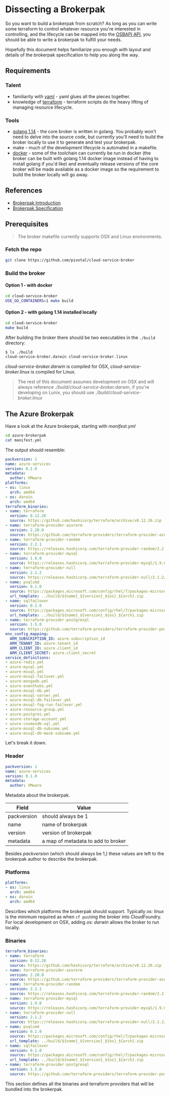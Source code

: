 # Dissecting a Brokerpak

So you want to build a brokerpak from scratch? As long as you can write some terraform to control whatever resource you're interested in controlling, and the lifecycle can be mapped into the [OSBAPI API](https://www.openservicebrokerapi.org/), you should be able to write a brokerpak to fulfill your needs.

Hopefully this document helps familiarize you enough with layout and details of the brokerpak specification to help you along the way.

## Requirements

### Talent
* familiarity with [yaml](https://yaml.org/spec/1.2/spec.html) - yaml glues all the pieces together.
* knowledge of [terraform](https://www.terraform.io/docs/index.html) - terraform scripts do the heavy lifting of managing resource lifecycle.

### Tools
* [golang 1.14](https://golang.org/dl/) - the core broker is written in golang. You probably won't need to delve into the source code, but currently you'll need to build the broker locally to use it to generate and test your brokerpak.
* make - much of the development lifecycle is automated in a makefile.
* [docker](https://docs.docker.com/get-docker/) - some of the toolchain can currently be run in docker (the broker can be built with golang 1.14 docker image instead of having to install golang if you'd like) and eventually release versions of the core broker will be made available as a docker image so the requirement to build the broker locally will go away.

## References
* [Brokerpak Introduction](./brokerpak-intro.md)
* [Brokerpak Specification](./brokerpak-specification.md)

## Prerequisites

> The broker makefile currently supports OSX and Linux environments.

### Fetch the repo
```bash
git clone https://github.com/pivotal/cloud-service-broker
```

### Build the broker
#### Option 1 - with docker
```bash
cd cloud-service-broker
USE_GO_CONTAINERS=1 make build
```

#### Option 2 - with golang 1.14 installed locally
```bash
cd cloud-service-broker
make build
```

After building the broker there should be two executables in the `./build` directory:

```bash
$ ls ./build
cloud-service-broker.darwin cloud-service-broker.linux
```

*cloud-service-broker.darwin* is compiled for OSX, *cloud-service-broker.linux* is compiled for Linux. 

> The rest of this document assumes development on OSX and will always reference *./build/cloud-service-broker.darwin*, if you're developing on Lunix, you should use *./build/cloud-service-broker.linux*

## The Azure Brokerpak

Have a look at the Azure brokerpak, starting with *manifest.yml*

```bash
cd azure-brokerpak
cat manifest.yml
```

The output should resemble:

```yaml
packversion: 1
name: azure-services
version: 0.1.0
metadata:
  author: VMware
platforms:
- os: linux
  arch: amd64
- os: darwin
  arch: amd64
terraform_binaries:
- name: terraform
  version: 0.12.26
  source: https://github.com/hashicorp/terraform/archive/v0.12.26.zip  
- name: terraform-provider-azurerm
  version: 2.20.0
  source: https://github.com/terraform-providers/terraform-provider-azurerm/archive/v2.20.0.zip
- name: terraform-provider-random
  version: 2.2.1
  source: https://releases.hashicorp.com/terraform-provider-random/2.2.1/terraform-provider-random_2.2.1_linux_amd64.zip
- name: terraform-provider-mysql
  version: 1.9.0
  source: https://releases.hashicorp.com/terraform-provider-mysql/1.9.0/terraform-provider-mysql_1.9.0_linux_amd64.zip 
- name: terraform-provider-null
  version: 2.1.2
  source: https://releases.hashicorp.com/terraform-provider-null/2.1.2/terraform-provider-null_2.1.2_linux_amd64.zip
- name: psqlcmd
  version: 0.1.0
  source: https://packages.microsoft.com/config/rhel/7/packages-microsoft-prod.rpm
  url_template: ../build/${name}_${version}_${os}_${arch}.zip
- name: sqlfailover
  version: 0.1.0
  source: https://packages.microsoft.com/config/rhel/7/packages-microsoft-prod.rpm
  url_template: ../build/${name}_${version}_${os}_${arch}.zip  
- name: terraform-provider-postgresql
  version: 1.5.0
  source: https://github.com/terraform-providers/terraform-provider-postgresql/archive/v1.5.0.zip
env_config_mapping:
  ARM_SUBSCRIPTION_ID: azure.subscription_id
  ARM_TENANT_ID: azure.tenant_id
  ARM_CLIENT_ID: azure.client_id
  ARM_CLIENT_SECRET: azure.client_secret
service_definitions:
- azure-redis.yml
- azure-mysql.yml
- azure-mssql.yml
- azure-mssql-failover.yml
- azure-mongodb.yml
- azure-eventhubs.yml
- azure-mssql-db.yml
- azure-mssql-server.yml
- azure-mssql-db-failover.yml
- azure-mssql-fog-run-failover.yml
- azure-resource-group.yml
- azure-postgres.yml
- azure-storage-account.yml
- azure-cosmosdb-sql.yml
- azure-mssql-db-subsume.yml
- azure-mssql-db-masb-subsume.yml
```

Let's break it down.

### Header

```yaml
packversion: 1
name: azure-services
version: 0.1.0
metadata:
  author: VMware
```

Metadata about the brokerpak.

| Field | Value |
|-------|-------|
| packversion | should always be 1 |
| name | name of brokerpak |
| version | version of brokerpak |
| metadata | a map of metadata to add to broker |

Besides *packversion* (which should always be 1,) these values are left to the brokerpak author to describe the brokerpak.

### Platforms

```yaml
platforms:
- os: linux
  arch: amd64
- os: darwin
  arch: amd64
```

Describes which platforms the brokerpak should support. Typically *os: linux* is the minimum required as when `cf push`ing the broker into CloudFoundry. For local development on OSX, adding *os: darwin* allows the broker to run locally.

### Binaries

```yaml
terraform_binaries:
- name: terraform
  version: 0.12.26
  source: https://github.com/hashicorp/terraform/archive/v0.12.26.zip  
- name: terraform-provider-azurerm
  version: 2.20.0
  source: https://github.com/terraform-providers/terraform-provider-azurerm/archive/v2.20.0.zip
- name: terraform-provider-random
  version: 2.2.1
  source: https://releases.hashicorp.com/terraform-provider-random/2.2.1/terraform-provider-random_2.2.1_linux_amd64.zip
- name: terraform-provider-mysql
  version: 1.9.0
  source: https://releases.hashicorp.com/terraform-provider-mysql/1.9.0/terraform-provider-mysql_1.9.0_linux_amd64.zip 
- name: terraform-provider-null
  version: 2.1.2
  source: https://releases.hashicorp.com/terraform-provider-null/2.1.2/terraform-provider-null_2.1.2_linux_amd64.zip
- name: psqlcmd
  version: 0.1.0
  source: https://packages.microsoft.com/config/rhel/7/packages-microsoft-prod.rpm
  url_template: ../build/${name}_${version}_${os}_${arch}.zip
- name: sqlfailover
  version: 0.1.0
  source: https://packages.microsoft.com/config/rhel/7/packages-microsoft-prod.rpm
  url_template: ../build/${name}_${version}_${os}_${arch}.zip  
- name: terraform-provider-postgresql
  version: 1.5.0
  source: https://github.com/terraform-providers/terraform-provider-postgresql/archive/v1.5.0.zip
  ```

This section defines all the binaries and terraform providers that will be bundled into the brokerpak. 
